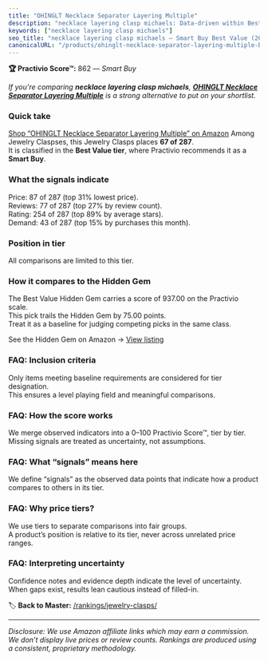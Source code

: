```yaml
---
title: "OHINGLT Necklace Separator Layering Multiple"
description: "necklace layering clasp michaels: Data-driven within Best Value ranking using the Practivio Score™. Positioned by quality, value, demand, findability, momentum."
keywords: ["necklace layering clasp michaels"]
seo_title: "necklace layering clasp michaels — Smart Buy Best Value (2025)"
canonicalURL: "/products/ohinglt-necklace-separator-layering-multiple-B0B4RN8XSX/"
---
```


**🏆 Practivio Score™:** 862 — _Smart Buy_


*If you're comparing **necklace layering clasp michaels**, **[OHINGLT Necklace Separator Layering Multiple](https://www.amazon.com/dp/B0B4RN8XSX?tag=practivio-20)** is a strong alternative to put on your shortlist.*
### Quick take
[Shop “OHINGLT Necklace Separator Layering Multiple” on Amazon](https://www.amazon.com/dp/B0B4RN8XSX?tag=practivio-20)
Among Jewelry Claspses, this Jewelry Clasps places **67 of 287**.  
It is classified in the **Best Value tier**, where Practivio recommends it as a **Smart Buy**.

### What the signals indicate
Price: 87 of 287 (top 31% lowest price).  
Reviews: 77 of 287 (top 27% by review count).  
Rating: 254 of 287 (top 89% by average stars).  
Demand: 43 of 287 (top 15% by purchases this month).

### Position in tier
All comparisons are limited to this tier.

### How it compares to the Hidden Gem
The Best Value Hidden Gem carries a score of 937.00 on the Practivio scale.  
This pick trails the Hidden Gem by 75.00 points.  
Treat it as a baseline for judging competing picks in the same class.  

See the Hidden Gem on Amazon → [View listing](https://www.amazon.com/dp/B07VH4JMMQ?tag=practivio-20)

### FAQ: Inclusion criteria
Only items meeting baseline requirements are considered for tier designation.  
This ensures a level playing field and meaningful comparisons.

### FAQ: How the score works
We merge observed indicators into a 0–100 Practivio Score™, tier by tier.  
Missing signals are treated as uncertainty, not assumptions.

### FAQ: What “signals” means here
We define “signals” as the observed data points that indicate how a product compares to others in its tier.

### FAQ: Why price tiers?
We use tiers to separate comparisons into fair groups.  
A product’s position is relative to its tier, never across unrelated price ranges.

### FAQ: Interpreting uncertainty
Confidence notes and evidence depth indicate the level of uncertainty.  
When gaps exist, results lean cautious instead of filled-in.


🏷️ **Back to Master:** [/rankings/jewelry-clasps/](/rankings/jewelry-clasps/)

---
_Disclosure: We use Amazon affiliate links which may earn a commission. We don’t display live prices or review counts. Rankings are produced using a consistent, proprietary methodology._
